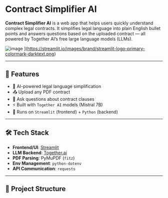 # Contract Simplifier AI

**Contract Simplifier AI** is a web app that helps users quickly understand complex legal contracts. It simplifies legal language into plain English bullet points and answers questions based on the uploaded contract — all powered by Together AI’s free large language models (LLMs).

![image](https://github.com/user-attachments/assets/24024649-2e19-4bf2-8752-05ee427a2f0f)
](https://streamlit.io/images/brand/streamlit-logo-primary-colormark-darktext.png)

---

## 🚀 Features

- 🧠 AI-powered legal language simplification
- 📤 Upload any PDF contract
- 💬 Ask questions about contract clauses
- ⚡ Built with `Together AI` models (Mistral 7B)
- 🎯 Runs on `Streamlit` (frontend) + `Python` (backend)

---

## 🛠️ Tech Stack

- **Frontend/UI**: [Streamlit](https://streamlit.io)
- **LLM Backend**: [Together.ai](https://www.together.ai/)
- **PDF Parsing**: PyMuPDF (`fitz`)
- **Env Management**: `python-dotenv`
- **API Communication**: `requests`

---

## 📂 Project Structure

